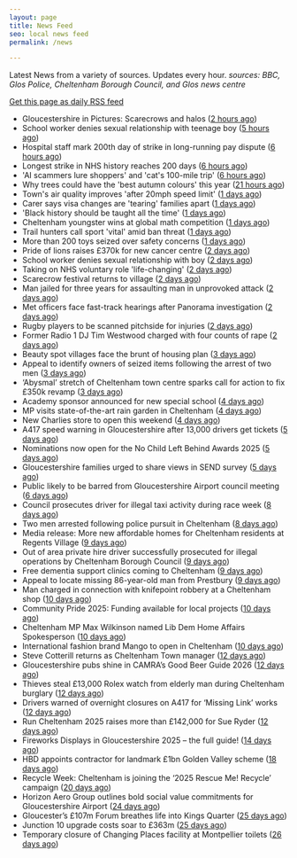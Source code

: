 ```yaml
---
layout: page
title: News Feed
seo: local news feed
permalink: /news

---
```


Latest News from a variety of sources. Updates every hour.
_sources: BBC, Glos Police, Cheltenham Borough Council, and Glos news centre_

[Get this page as daily RSS feed](/daily.rss)

<!-- news_marker starts -->
- Gloucestershire in Pictures: Scarecrows and halos ([2 hours ago](https://www.bbc.com/news/articles/cr5qyr208vgo?at_medium=RSS&at_campaign=rss))
- School worker denies sexual relationship with teenage boy ([5 hours ago](https://gloucesternewscentre.co.uk/school-worker-denies-sexual-relationship-with-teenage-boy/))
- Hospital staff mark 200th day of strike in long-running pay dispute ([6 hours ago](https://gloucesternewscentre.co.uk/hospital-staff-mark-200th-day-of-strike-in-long-running-pay-dispute/))
- Longest strike in NHS history reaches 200 days ([6 hours ago](https://www.bbc.com/news/articles/c3e7qn4z23eo?at_medium=RSS&at_campaign=rss))
- 'AI scammers lure shoppers' and 'cat's 100-mile trip' ([6 hours ago](https://www.bbc.com/news/articles/c93105yg8vgo?at_medium=RSS&at_campaign=rss))
- Why trees could have the 'best autumn colours' this year ([21 hours ago](https://www.bbc.com/news/articles/cvgjg1925z4o?at_medium=RSS&at_campaign=rss))
- Town's air quality improves 'after 20mph speed limit' ([1 days ago](https://www.bbc.com/news/articles/c0r0rn5j5qno?at_medium=RSS&at_campaign=rss))
- Carer says visa changes are 'tearing' families apart ([1 days ago](https://www.bbc.com/news/articles/cd6345q1p3go?at_medium=RSS&at_campaign=rss))
- 'Black history should be taught all the time' ([1 days ago](https://www.bbc.com/news/articles/c0q727lzy34o?at_medium=RSS&at_campaign=rss))
- Cheltenham youngster wins at global math competition ([1 days ago](https://gloucesternewscentre.co.uk/cheltenham-youngster-wins-at-global-math-competition/))
- Trail hunters call sport 'vital' amid ban threat ([1 days ago](https://www.bbc.com/news/articles/cy7pr2yvzvyo?at_medium=RSS&at_campaign=rss))
- More than 200 toys seized over safety concerns ([1 days ago](https://www.bbc.com/news/articles/czx0922g933o?at_medium=RSS&at_campaign=rss))
- Pride of lions raises £370k for new cancer centre ([2 days ago](https://www.bbc.com/news/articles/cq8el0jdyy7o?at_medium=RSS&at_campaign=rss))
- School worker denies sexual relationship with boy ([2 days ago](https://www.bbc.com/news/articles/cq65e0mgme9o?at_medium=RSS&at_campaign=rss))
- Taking on NHS voluntary role 'life-changing' ([2 days ago](https://www.bbc.com/news/articles/cly6kv62xe1o?at_medium=RSS&at_campaign=rss))
- Scarecrow festival returns to village ([2 days ago](https://www.bbc.com/news/articles/cpd900j25p0o?at_medium=RSS&at_campaign=rss))
- Man jailed for three years for assaulting man in unprovoked attack ([2 days ago](https://gloucesternewscentre.co.uk/man-jailed-for-three-years-for-assaulting-man-in-unprovoked-attack/))
- Met officers face fast-track hearings after Panorama investigation ([2 days ago](https://www.bbc.com/news/articles/c1dqvp1exxxo?at_medium=RSS&at_campaign=rss))
- Rugby players to be scanned pitchside for injuries ([2 days ago](https://www.bbc.com/news/articles/c0m4d0y3lm9o?at_medium=RSS&at_campaign=rss))
- Former Radio 1 DJ Tim Westwood charged with four counts of rape ([2 days ago](https://www.bbc.com/news/articles/ckge5zrl69xo?at_medium=RSS&at_campaign=rss))
- Beauty spot villages face the brunt of housing plan ([3 days ago](https://www.bbc.com/news/articles/cvg9d7560v7o?at_medium=RSS&at_campaign=rss))
- Appeal to identify owners of seized items following the arrest of two men ([3 days ago](https://gloucesternewscentre.co.uk/62581-2/))
- ‘Abysmal’ stretch of Cheltenham town centre sparks call for action to fix £350k revamp ([3 days ago](https://gloucesternewscentre.co.uk/abysmal-stretch-of-cheltenham-town-centre-sparks-call-for-action-to-fix-350k-revamp/))
- Academy sponsor announced for new special school ([4 days ago](https://gloucesternewscentre.co.uk/academy-sponsor-announced-for-new-special-school/))
- MP visits state-of-the-art rain garden in Cheltenham ([4 days ago](https://gloucesternewscentre.co.uk/mp-visits-state-of-the-art-rain-garden-in-cheltenham/))
- New Charlies store to open this weekend ([4 days ago](https://gloucesternewscentre.co.uk/new-charlies-store-to-open-this-weekend/))
- A417 speed warning in Gloucestershire after 13,000 drivers get tickets ([5 days ago](https://gloucesternewscentre.co.uk/a417-speed-warning-in-gloucestershire-after-13000-drivers-get-tickets/))
- Nominations now open for the No Child Left Behind Awards 2025 ([5 days ago](https://www.cheltenham.gov.uk/news/article/3057/nominations_now_open_for_the_no_child_left_behind_awards_2025))
- Gloucestershire families urged to share views in SEND survey ([5 days ago](https://gloucesternewscentre.co.uk/gloucestershire-families-urged-to-share-views-in-send-survey/))
- Public likely to be barred from Gloucestershire Airport council meeting ([6 days ago](https://gloucesternewscentre.co.uk/public-likely-to-be-barred-from-gloucestershire-airport-council-meeting/))
- Council prosecutes driver for illegal taxi activity during race week ([8 days ago](https://gloucesternewscentre.co.uk/council-prosecutes-driver-for-illegal-taxi-activity-during-race-week/))
- Two men arrested following police pursuit in Cheltenham ([8 days ago](https://gloucesternewscentre.co.uk/two-men-arrested-following-police-pursuit-in-cheltenham/))
- Media release: More new affordable homes for Cheltenham residents at Regents Village ([9 days ago](https://www.cheltenham.gov.uk/news/article/3055/media_release_more_new_affordable_homes_for_cheltenham_residents_at_regents_village))
- Out of area private hire driver successfully prosecuted for illegal operations by Cheltenham Borough Council ([9 days ago](https://www.cheltenham.gov.uk/news/article/3054/out_of_area_private_hire_driver_successfully_prosecuted_for_illegal_operations_by_cheltenham_borough_council))
- Free dementia support clinics coming to Cheltenham ([9 days ago](https://gloucesternewscentre.co.uk/free-dementia-support-clinics-coming-to-cheltenham/))
- Appeal to locate missing 86-year-old man from Prestbury ([9 days ago](https://gloucesternewscentre.co.uk/appeal-to-locate-missing-86-year-old-man-from-prestbury/))
- Man charged in connection with knifepoint robbery at a Cheltenham shop ([10 days ago](https://gloucesternewscentre.co.uk/man-charged-in-connection-with-knifepoint-robbery-at-a-cheltenham-shop/))
- Community Pride 2025: Funding available for local projects ([10 days ago](https://www.cheltenham.gov.uk/news/article/3053/community_pride_2025_funding_available_for_local_projects))
- Cheltenham MP Max Wilkinson named Lib Dem Home Affairs Spokesperson ([10 days ago](https://gloucesternewscentre.co.uk/cheltenham-mp-max-wilkinson-named-lib-dem-home-affairs-spokesperson/))
- International fashion brand Mango to open in Cheltenham ([10 days ago](https://gloucesternewscentre.co.uk/international-fashion-brand-mango-to-open-in-cheltenham/))
- Steve Cotterill returns as Cheltenham Town manager ([12 days ago](https://gloucesternewscentre.co.uk/steve-cotterill-returns-as-cheltenham-town-manager/))
- Gloucestershire pubs shine in CAMRA’s Good Beer Guide 2026 ([12 days ago](https://gloucesternewscentre.co.uk/gloucestershire-pubs-shine-in-camras-good-beer-guide-2026/))
- Thieves steal £13,000 Rolex watch from elderly man during Cheltenham burglary ([12 days ago](https://gloucesternewscentre.co.uk/thieves-steal-13000-rolex-watch-from-elderly-man-during-cheltenham-burglary/))
- Drivers warned of overnight closures on A417 for ‘Missing Link’ works ([12 days ago](https://gloucesternewscentre.co.uk/drivers-warned-of-overnight-closures-on-a417-for-missing-link-works/))
- Run Cheltenham 2025 raises more than £142,000 for Sue Ryder ([12 days ago](https://gloucesternewscentre.co.uk/run-cheltenham-2025-raises-more-than-142000-for-sue-ryder/))
- Fireworks Displays in Gloucestershire 2025 – the full guide! ([14 days ago](https://gloucesternewscentre.co.uk/fireworks-displays-in-gloucestershire-2025-the-full-guide/))
- HBD appoints contractor for landmark £1bn Golden Valley scheme ([18 days ago](https://www.cheltenham.gov.uk/news/article/3052/hbd_appoints_contractor_for_landmark_1bn_golden_valley_scheme))
- Recycle Week: Cheltenham is joining the ‘2025 Rescue Me! Recycle’ campaign ([20 days ago](https://www.cheltenham.gov.uk/news/article/3051/recycle_week_cheltenham_is_joining_the_2025_rescue_me_recycle_campaign))
- Horizon Aero Group outlines bold social value commitments for Gloucestershire Airport ([24 days ago](https://www.cheltenham.gov.uk/news/article/3050/horizon_aero_group_outlines_bold_social_value_commitments_for_gloucestershire_airport))
- Gloucester’s £107m Forum breathes life into Kings Quarter ([25 days ago](https://www.bbc.co.uk/sounds/play/p0m3bdlx?at_medium=RSS&at_campaign=rss))
- Junction 10 upgrade costs soar to £363m ([25 days ago](https://www.bbc.co.uk/sounds/play/p0m3b7xf?at_medium=RSS&at_campaign=rss))
- Temporary closure of Changing Places facility at Montpellier toilets ([26 days ago](https://www.cheltenham.gov.uk/news/article/3048/temporary_closure_of_changing_places_facility_at_montpellier_toilets))

<!-- news_marker ends -->
